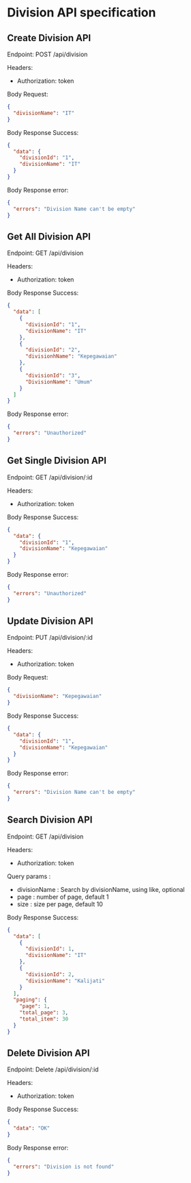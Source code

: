 # Division API specification

## Create Division API

Endpoint: POST /api/division

Headers:

- Authorization: token

Body Request:

```json
{
  "divisionName": "IT"
}
```

Body Response Success:

```json
{
  "data": {
    "divisionId": "1",
    "divisionName": "IT"
  }
}
```

Body Response error:

```json
{
  "errors": "Division Name can't be empty"
}
```

## Get All Division API

Endpoint: GET /api/division

Headers:

- Authorization: token

Body Response Success:

```json
{
  "data": [
    {
      "divisionId": "1",
      "divisionName": "IT"
    },
    {
      "divisionId": "2",
      "divisionhName": "Kepegawaian"
    },
    {
      "divisionId": "3",
      "DivisionName": "Umum"
    }
  ]
}
```

Body Response error:

```json
{
  "errors": "Unauthorized"
}
```

## Get Single Division API

Endpoint: GET /api/division/:id

Headers:

- Authorization: token

Body Response Success:

```json
{
  "data": {
    "divisionId": "1",
    "divisionName": "Kepegawaian"
  }
}
```

Body Response error:

```json
{
  "errors": "Unauthorized"
}
```

## Update Division API

Endpoint: PUT /api/division/:id

Headers:

- Authorization: token

Body Request:

```json
{
  "divisionName": "Kepegawaian"
}
```

Body Response Success:

```json
{
  "data": {
    "divisionId": "1",
    "divisionName": "Kepegawaian"
  }
}
```

Body Response error:

```json
{
  "errors": "Division Name can't be empty"
}
```

## Search Division API

Endpoint: GET /api/division

Headers:

- Authorization: token

Query params :

- divisionName : Search by divisionName, using like, optional
- page : number of page, default 1
- size : size per page, default 10

Body Response Success:

```json
{
  "data": [
    {
      "divisionId": 1,
      "divisionName": "IT"
    },
    {
      "divisionId": 2,
      "divisionName": "Kalijati"
    }
  ],
  "paging": {
    "page": 1,
    "total_page": 3,
    "total_item": 30
  }
}
```

## Delete Division API

Endpoint: Delete /api/division/:id

Headers:

- Authorization: token

Body Response Success:

```json
{
  "data": "OK"
}
```

Body Response error:

```json
{
  "errors": "Division is not found"
}
```
